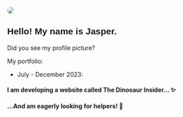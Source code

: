 <a href="https://github.com/MarkupMaster/">
  <img src="https://img.shields.io/badge/MarkupMaster-Portland%2C%20Oregon%2C%20USA-lightgreen" style="border-radius: 24px;">
</a>

<h2 style="font-family: sans-serif;">Hello! My name is Jasper.</h2>
<p>Did you see my profile picture?</p>

<p>My portfolio: </p>

<ul>
  <li>July - December 2023:</li>
</ul>

#### I am developing a website called The Dinosaur Insider... ✨
#### ...And am eagerly looking for helpers! 👀
